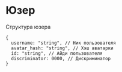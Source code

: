 # Юзер
Структура юзера
```json5
{
  username: "string", // Ник пользователя
  avatar_hash: "string", // Хэш аватарки
  id: "string", // Айди пользователя
  discriminator: 0000, // Дискриминатор
}
```